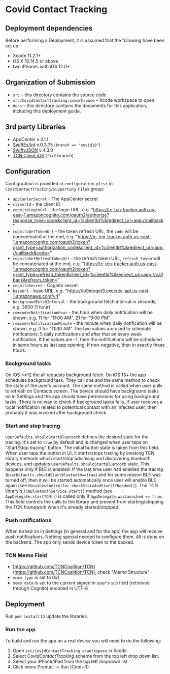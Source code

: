 # Covid Contact Tracking

## Deployment dependencies

Before performing a Deployment, it is assumed that the following have been set up:

- Xcode 11.2.1+
- OS X 10.14.5 or above
- two iPhones with iOS 12.0+

## Organization of Submission
- `src` – this directory contains the source code 
- `src/CovidContactTracking.xcworkspace` – Xcode workspace to open.
- `docs` – this directory contains the documents for this application, including this
deployment guide.

## 3rd party Libraries

- AppCenter v.3.1.1
- [SwiftEx/Int](https://gitlab.com/seriyvolk83/SwiftEx) v.0.3.75 (`branch => 'covid19'`)
- [SwiftyJSON](https://github.com/SwiftyJSON/SwiftyJSON) v.4.3.0
- [TCN Client iOS](https://github.com/seriyvolk83/tcn-client-ios.git) (`fix2` branch) 

## Configuration

Configuration is provided in `configuration.plist` in `CovidContactTracking/Supporting Files` group:
- `appCenterSecret` - The AppCenter secret
- `clientId` - the client ID
- `cognitoLoginUrl` - the login URL, e.g. "https://tc-tcn-tracker.auth.us-east-1.amazoncognito.com/oauth2/authorize?response_type=code&client_id=%clientId%&redirect_uri=app://callback"
- `cognitoGetTokenUrl` - the token refresh URL, the `code` will be concatenated at the end, e.g. "https://tc-tcn-tracker.auth.us-east-1.amazoncognito.com/oauth2/token?grant_type=authorization_code&client_id=%clientId%&redirect_uri=app://callback&code="
- `cognitoGetRefreshTokenUrl` - the refresh token URL, `refresh_token` will be concatenated at the end, e.g. "https://tc-tcn-tracker.auth.us-east-1.amazoncognito.com/oauth2/token?grant_type=refresh_token&client_id=%clientId%&redirect_uri=app://callback&refresh_token=" 
- `cognitoSecret` - Cognito secret.
- `baseUrl` - base URL, e.g. "https://ib9ntcqot3.execute-api.us-east-1.amazonaws.com/v4"
- `backgroundFetchInterval` - the background fetch interval in seconds, e.g. 3600 (1 hour)
- `reminderNotificationHour` - the hour when daily notification will be shown, e.g. 11 for "11:00 AM", 21 for "9:00 PM"
- `reminderNotificationMinute` - the minute when daily notification will be shown, e.g. 0 for "11:00 AM"
The two values are used to schedule notifcations: 5 daily notificaitons and after that an every week notification.
If the values are -1, then the notiifcations will be scheduled in same hours as last app opening. If non-negative, then in exactly these hours. 

### Background tasks

On iOS <=12 the all requests background fetch. On iOS 13+ the app schedules background task. They call one and the same method to check the state of the user's account.
The same method is called when user pulls to refresh on Contacts screen. The device should have background tasks on in Settings and the app should have permissions for using background tasks.
There is no way to check if background tasks fails. If user receives a local notification related to potentical contact with an infected user, then probably it was invoked after background check.

### Start and stop tracing

`UserDefaults.shouldStartBluetooth` defines the desired state for the tracing. It's set to `true` by default and is changed when user taps on "Start/Stop tracing" button. The initial button state is taken from this field. When user taps the button in UI, it starts/stops tracing by invoking TCN library methods which start/stop advitising and discovering bluetooth devices, and updates `UserDefaults.shouldStartBluetooth` state. This happens only if BLE is enabled. If the last time user had enabled the tracing (`UserDefaults.shouldStartBluetooth==true`) and for some reason BLE was turned off, then it will be started automatically once user will enable BLE again (see `MainViewController.checkStateAndStartIfNeeded()`).
The TCN library's `TCNBluetoothService.start()` method (see `AppDelegate.startTCN()`) is called only if `AppDelegate.wasLaunched == true`. This field controls the calls to the library and prevent from starting/stopping the TCN framework when it's already started/stopped.

### Push notifications

When turned on in Settings (in general and for the app) the app will receive push notifications. Nothing special needed to configure them. All is done on the backend. The app only sends device token to the backed.

### TCN Memo Field

- [https://github.com/TCNCoalition/TCN](https://github.com/TCNCoalition/TCN), check "Memo Structure"
- `memo type` is set to 0x1
- `memo data` is set to the current signed in user's `sub` field (retrieved through Cognito) encoded in UTF-8

## Deployment

Run `pod install` to update the libraries.

### Run the app

To build and run the app on a real device you will need to do the following:

1. Open `src/CovidContactTracking.xcworkspace` in Xcode
2. Select *CovidContactTracking* scheme from the top left drop down list.
3. Select your iPhone/iPad from the top left dropdown list.
4. Click menu Product -> Run (Cmd+R)
